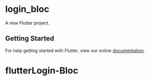 # login_bloc

A new Flutter project.

## Getting Started

For help getting started with Flutter, view our online
[documentation](https://flutter.io/).
# flutterLogin-Bloc

